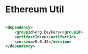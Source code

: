 # Ethereum Util

```xml

<dependency>
    <groupId>org.beykery</groupId>
    <artifactId>eu</artifactId>
    <version>0.0.45</version>
</dependency>
```
